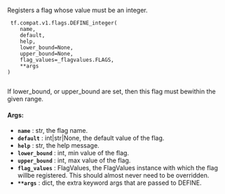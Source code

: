 Registers a flag whose value must be an integer.

```
 tf.compat.v1.flags.DEFINE_integer(
    name,
    default,
    help,
    lower_bound=None,
    upper_bound=None,
    flag_values=_flagvalues.FLAGS,
    **args
)
 
```

If lower_bound, or upper_bound are set, then this flag must bewithin the given range.

#### Args:
- **`name`** : str, the flag name.
- **`default`** : int|str|None, the default value of the flag.
- **`help`** : str, the help message.
- **`lower_bound`** : int, min value of the flag.
- **`upper_bound`** : int, max value of the flag.
- **`flag_values`** : FlagValues, the FlagValues instance with which the flag willbe registered. This should almost never need to be overridden.
- **`**args`** : dict, the extra keyword args that are passed to DEFINE.
